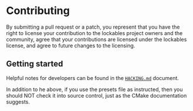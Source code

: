 # Contributing

By submitting a pull request or a patch, you represent that you have the right
to license your contribution to the lockables project owners and the community,
agree that your contributions are licensed under the lockables license, and
agree to future changes to the licensing.

## Getting started

Helpful notes for developers can be found in the [`HACKING.md`](HACKING.md)
document.

In addition to he above, if you use the presets file as instructed, then you
should NOT check it into source control, just as the CMake documentation
suggests.
